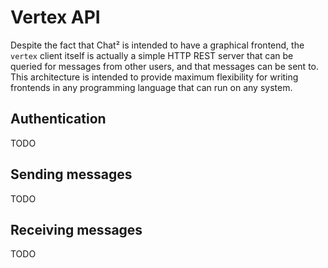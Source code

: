 # Vertex API

Despite the fact that Chat² is intended to have a graphical frontend,
the `vertex` client itself is actually a simple HTTP REST server that
can be queried for messages from other users, and that messages can be
sent to. This architecture is intended to provide maximum flexibility
for writing frontends in any programming language that can run on any
system.

## Authentication

TODO

## Sending messages

TODO

## Receiving messages

TODO
